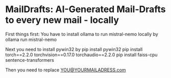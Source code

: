 # MailDrafts: AI-Generated Mail-Drafts to every new mail - locally

First things first: 
You have to install ollama to run mistral-nemo locally by
ollama run mistral-nemo

Next you need to install pywin32 by 
pip install pywin32
pip install torch==2.2.0 torchvision==0.17.0 torchaudio==2.2.0
pip install faiss-cpu sentence-transformers

Then you need to replace YOU@YOURMAILADRESS.com 
